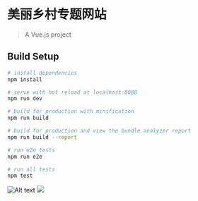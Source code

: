 
# 美丽乡村专题网站

> A Vue.js project

## Build Setup

``` bash
# install dependencies
npm install

# serve with hot reload at localhost:8080
npm run dev

# build for production with minification
npm run build

# build for production and view the bundle analyzer report
npm run build --report

# run e2e tests
npm run e2e

# run all tests
npm test
```


![Alt text](https://github.com/hua1995116/Havetrip/blob/master/imgs/4EAA329A-E678-4547-A6CD-250FD07522E7.png)
<img src="https://github.com/hua1995116/Havetrip/blob/master/imgs/4EAA329A-E678-4547-A6CD-250FD07522E7.png" />
